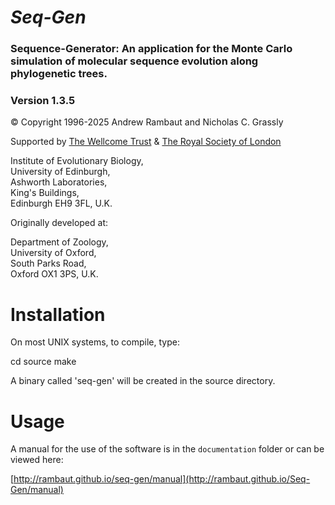 # _Seq-Gen_

### Sequence-Generator: An application for the Monte Carlo simulation of molecular sequence evolution along phylogenetic trees.  
### Version 1.3.5

© Copyright 1996-2025 Andrew Rambaut and Nicholas C. Grassly

Supported by [The Wellcome Trust](http://wellcome.org) & [The Royal Society of London](http://www.royalsoc.ac.uk/)

Institute of Evolutionary Biology,  
University of Edinburgh,  
Ashworth Laboratories,  
King's Buildings,  
Edinburgh EH9 3FL, U.K.

Originally developed at:

Department of Zoology,  
University of Oxford,  
South Parks Road,  
Oxford OX1 3PS, U.K.

# Installation

On most UNIX systems, to compile, type:

cd source
make

A binary called 'seq-gen' will be created in the source directory.

# Usage

A manual for the use of the software is in the `documentation` folder or can be viewed here:

[http://rambaut.github.io/seq-gen/manual](http://rambaut.github.io/Seq-Gen/manual)
